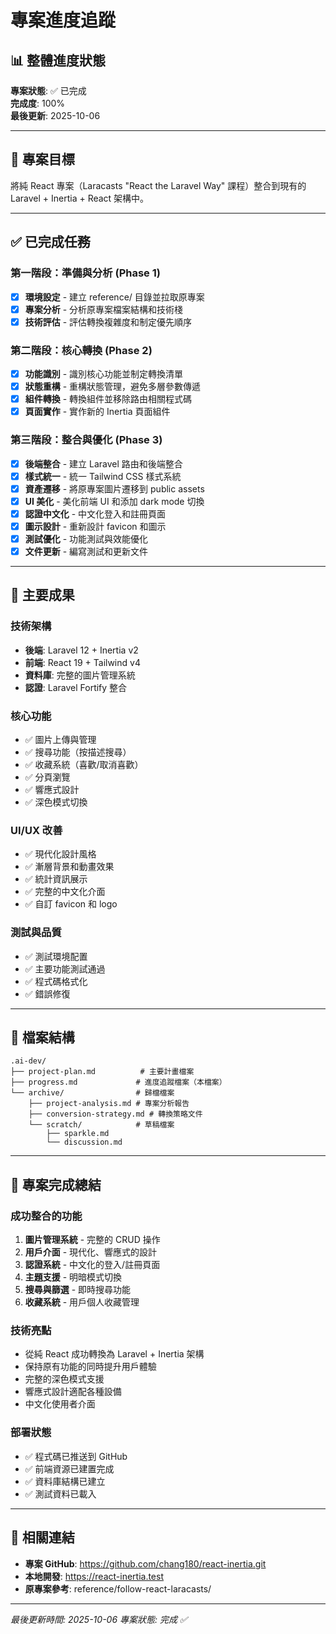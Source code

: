 # 專案進度追蹤

## 📊 整體進度狀態

**專案狀態**: ✅ 已完成  
**完成度**: 100%  
**最後更新**: 2025-10-06  

---

## 🎯 專案目標

將純 React 專案（Laracasts "React the Laravel Way" 課程）整合到現有的 Laravel + Inertia + React 架構中。

---

## ✅ 已完成任務

### 第一階段：準備與分析 (Phase 1)
- [x] **環境設定** - 建立 reference/ 目錄並拉取原專案
- [x] **專案分析** - 分析原專案檔案結構和技術棧
- [x] **技術評估** - 評估轉換複雜度和制定優先順序

### 第二階段：核心轉換 (Phase 2)
- [x] **功能識別** - 識別核心功能並制定轉換清單
- [x] **狀態重構** - 重構狀態管理，避免多層參數傳遞
- [x] **組件轉換** - 轉換組件並移除路由相關程式碼
- [x] **頁面實作** - 實作新的 Inertia 頁面組件

### 第三階段：整合與優化 (Phase 3)
- [x] **後端整合** - 建立 Laravel 路由和後端整合
- [x] **樣式統一** - 統一 Tailwind CSS 樣式系統
- [x] **資產遷移** - 將原專案圖片遷移到 public assets
- [x] **UI 美化** - 美化前端 UI 和添加 dark mode 切換
- [x] **認證中文化** - 中文化登入和註冊頁面
- [x] **圖示設計** - 重新設計 favicon 和圖示
- [x] **測試優化** - 功能測試與效能優化
- [x] **文件更新** - 編寫測試和更新文件

---

## 🚀 主要成果

### 技術架構
- **後端**: Laravel 12 + Inertia v2
- **前端**: React 19 + Tailwind v4
- **資料庫**: 完整的圖片管理系統
- **認證**: Laravel Fortify 整合

### 核心功能
- ✅ 圖片上傳與管理
- ✅ 搜尋功能（按描述搜尋）
- ✅ 收藏系統（喜歡/取消喜歡）
- ✅ 分頁瀏覽
- ✅ 響應式設計
- ✅ 深色模式切換

### UI/UX 改善
- ✅ 現代化設計風格
- ✅ 漸層背景和動畫效果
- ✅ 統計資訊展示
- ✅ 完整的中文化介面
- ✅ 自訂 favicon 和 logo

### 測試與品質
- ✅ 測試環境配置
- ✅ 主要功能測試通過
- ✅ 程式碼格式化
- ✅ 錯誤修復

---

## 📁 檔案結構

```
.ai-dev/
├── project-plan.md          # 主要計畫檔案
├── progress.md             # 進度追蹤檔案（本檔案）
└── archive/                # 歸檔檔案
    ├── project-analysis.md # 專案分析報告
    ├── conversion-strategy.md # 轉換策略文件
    └── scratch/            # 草稿檔案
        ├── sparkle.md
        └── discussion.md
```

---

## 🎉 專案完成總結

### 成功整合的功能
1. **圖片管理系統** - 完整的 CRUD 操作
2. **用戶介面** - 現代化、響應式的設計
3. **認證系統** - 中文化的登入/註冊頁面
4. **主題支援** - 明暗模式切換
5. **搜尋與篩選** - 即時搜尋功能
6. **收藏系統** - 用戶個人收藏管理

### 技術亮點
- 從純 React 成功轉換為 Laravel + Inertia 架構
- 保持原有功能的同時提升用戶體驗
- 完整的深色模式支援
- 響應式設計適配各種設備
- 中文化使用者介面

### 部署狀態
- ✅ 程式碼已推送到 GitHub
- ✅ 前端資源已建置完成
- ✅ 資料庫結構已建立
- ✅ 測試資料已載入

---

## 🔗 相關連結

- **專案 GitHub**: https://github.com/chang180/react-inertia.git
- **本地開發**: https://react-inertia.test
- **原專案參考**: reference/follow-react-laracasts/

---

*最後更新時間: 2025-10-06*
*專案狀態: 完成 ✅*
